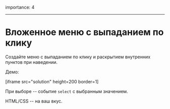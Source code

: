 importance: 4

---

# Вложенное меню с выпаданием по клику

Создайте меню с выпаданием по клику и раскрытием внутренних пунктов при наведении.

Демо:

[iframe src="solution" height=200 border=1]

При выборе -- событие `select` с выбранным значением.

HTML/CSS -- на ваш вкус.